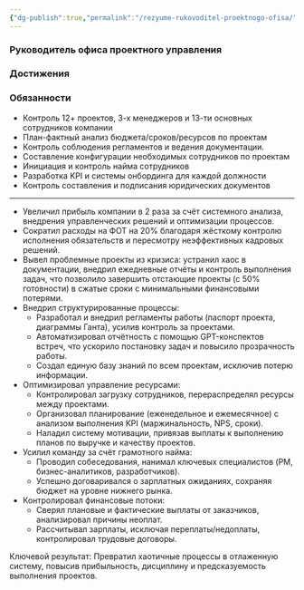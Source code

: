 ```yaml
---
{"dg-publish":true,"permalink":"/rezyume-rukovoditel-proektnogo-ofisa/"}
---
```


### Руководитель офиса проектного управления
### Достижения


### Обязанности 
- Контроль 12+ проектов, 3-х менеджеров и 13-ти основных сотрудников компании
- План-фактный анализ бюджета/сроков/ресурсов по проектам
- Контроль соблюдения регламентов и ведения документации.
- Составление конфигурации необходимых сотрудников по проектам
- Инициация и контроль найма сотрудников
- Разработка KPI и системы онбординга для каждой должности
- Контроль составления и подписания юридических документов
****
- Увеличил прибыль компании в 2 раза за счёт системного анализа, внедрения управленческих решений и оптимизации процессов.  
- Сократил расходы на ФОТ на 20% благодаря жёсткому контролю исполнения обязательств и пересмотру неэффективных кадровых решений.  
- Вывел проблемные проекты из кризиса: устранил хаос в документации, внедрил ежедневные отчёты и контроль выполнения задач, что позволило завершить отстающие проекты (с 50% готовности) в сжатые сроки с минимальными финансовыми потерями.  
- Внедрил структурированные процессы:  
  - Разработал и внедрил регламенты работы (паспорт проекта, диаграммы Ганта), усилив контроль за проектами.  
  - Автоматизировал отчётность с помощью GPT-конспектов встреч, что ускорило постановку задач и повысило прозрачность работы.  
  - Создал единую базу знаний по всем проектам, исключив потерю информации.  
- Оптимизировал управление ресурсами:  
  - Контролировал загрузку сотрудников, перераспределял ресурсы между проектами.  
  - Организовал планирование (еженедельное и ежемесячное) с анализом выполнения KPI (маржинальность, NPS, сроки).  
  - Наладил систему мотивации, привязав выплаты к выполнению планов по выручке и качеству проектов.  
- Усилил команду за счёт грамотного найма:  
  - Проводил собеседования, нанимал ключевых специалистов (PM, бизнес-аналитиков, разработчиков).  
  - Успешно договаривался о зарплатных ожиданиях, сохраняя бюджет на уровне нижнего рынка.  
- Контролировал финансовые потоки:  
  - Сверял плановые и фактические выплаты от заказчиков, анализировал причины неоплат.  
  - Рассчитывал зарплаты, исключая переплаты/недоплаты, контролировал трудовые договоры.  

Ключевой результат: Превратил хаотичные процессы в отлаженную систему, повысив прибыльность, дисциплину и предсказуемость выполнения проектов.  

